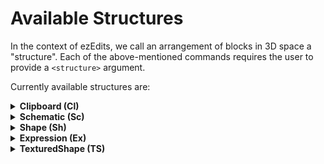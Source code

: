 # Available Structures

In the context of ezEdits, we call an arrangement of blocks in 3D space a "structure". Each of the above-mentioned commands requires the user to provide a `<structure>` argument.

Currently available structures are:

<details>

<summary><strong>Clipboard (Cl)</strong></summary>

A structure based on your current WorldEdit Clipboard.

Options:

* Origin (O). Defaults to INHERENT.
  * INHERENT (I) will use the position it was copied at
  * CENTER (C) will use the geometric center of the clipboard
* PasteMethod (PM). Defaults to FAST.
  * FAST (fast): Default unaltered pasting of clipboards
  * SMOOTHED (smooth): Applies interpolation when the placement cannot be matched onto the world grid, e.g. when placing with a 45° rotated orientation. Has a slightly more smoothed look to it, which may preferred for freely rotated placements.
* Example: `Clipboard(Origin:INHERENT,PasteMethod:SMOOTHED)` or `Cl(O:I,PM:smooth)`

</details>

<details>

<summary><strong>Schematic (Sc)</strong></summary>

A structure based on a schematic file.

Syntax: `Schematic(Filename:<name>,...)`

Abbr.: `Sc(N:<name>,...)`

Mandatory parameters:

* **Filename (N)**

Options:

* **Format (F)**. Defaults to sponge.3 (or FAWE's fast if you're using FAWE)
* **Origin (O)**. Defaults to INHERENT.
  * INHERENT (I) will use the position it was copied at
  * CENTER (C) will use the geometric center of the clipboard
* **PasteMethod (PM**). Defaults to FAST.
  * FAST (fast): Default unaltered pasting of clipboards
  * SMOOTHED (smooth): Applies interpolation when the placement cannot be matched into the world grid, e.g. when placing with a 45° rotated orientation. Has a slightly more smoothed look to it, which may preferred for freely rotated placements.

</details>

<details>

<summary><strong>Shape (Sh)</strong></summary>

An expression-based shape. EzEdits provides plenty of predefined ones. Material defined by a pattern.

Syntax: `Shape(Shape:<shape>,Pattern:<pattern>)`

Abbr.: `Sh(S:<shape>,P:<pattern>)`

Mandatory Parameters:

* **Shape (S)**. Well, defines the shape of the Shape structure. Additional parameters are given within the parenthesis after. Available shapes are:
  * Cone
  * Cuboid
  * Curl
  * Cylinder
  * Ellipsoid
  * Fur
  * Jellybean
  * Leaf
  * Lemon
  * Onion
  * Polygon(_Sides_)
  * Pyramid(_Sides_)
  * Supersphere(_Exponent_)
  * Tetrahedron
  * Torus(_Thickness_)
  * \=_\<expression>_
    * In addition to predefined shapes, you can also define your own shape with a WorldEdit expression.
    * For example, this expression will create spirals:\
      `Shape(S:=x+=sin(2*pi*y)/2;z+=cos(2*pi*y)/2;x*x+z*z<0.3^2`
* **Pattern (P)**. The pattern which the shape should be made of.
  * Note: Commas `,` being part of the argument breaks the input parser. If you want to use a pattern that uses commas then you need to put your Pattern argument in quotes: E.g. `Sh(S:Cone,Pattern:`**`"dirt,diamond_block"`**`)`



</details>

<details>

<summary><strong>Expression (Ex)</strong></summary>

An expression-based shape. One expression defines both the shape and the texturing.

Syntax: `Expression(Expression:=<expression>,Palette:<palette>)`

Abbr.: `Ex(E:=<expression>,P:<palette>)`

Mandatory Parameters:

* **Expression (E)**. Input variables are `x`, `y`, and `z`, all between \[-1,1]. `x=0`,`y=0`,`z=0` is the origin of the structure.
  * If the expression f(x,y,z) evaluates as _f_≤_0_, 0 or negative, then the position will be air.
  * If it evaluates as _1>f>0_, between 0 and 1, then the according palette block is placed.&#x20;
  * Otherwise, any value 1 or larger will place the last palette block.
*   **Palette (P)**. The set of blocks of which the structure should be made of.

    * Note: Commas `,` being part of the argument breaks the input parser. If you want to use a palette that uses commas then you need to put your Palette argument in quotes: E.g. `Ex(E:=y*.5+.5,Palette:`**`"##GlowOrange,-##GlowPurple"`**`)`



</details>

<details>

<summary><strong>TexturedShape (TS)</strong></summary>

An expression-based shape with an expression-based texturing. The Shape parameter defines its shape. The Palette and Texturing-Shape parameters define its material.

Syntax: `TexturedShape(Shape:<shape>,TexturingShape:<shape>,Palette:<palette>)`

Abbr.: `TS(S:<shape>,T:<shape>,P:<palette>)`

Mandatory Parameters:

* **Shape (S)**. See [Shape Structure](available-structures.md#shape-sh).
* **TexturingShape (T)**. Defines which parts of the shape are painted with which blocks of the palette. Accepts a shape, just like the Shape Parameter.
*   **Palette (P)**.  The set of blocks of which the shape should be made of.

    * Note: Commas `,` being part of the argument breaks the input parser. If you want to use a palette that uses commas then you need to put your Palette argument in quotes: E.g. `TS(S:Cone,T:=y*.5+.5;Palette:`**`"dirt,diamond_block"`**`)`



</details>

